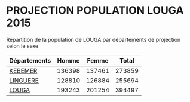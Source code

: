 # PROJECTION POPULATION LOUGA 2015
	
Répartition de la population de LOUGA par départements de projection selon le sexe
	
| Départements  | Homme | Femme | Total |
| --------- |:-----:|:-----:|:-----:|
| [KEBEMER](KEBEMER) | 136398 | 137461 | 273859 |
| [LINGUERE](LINGUERE) | 128810 | 126884 | 255694 |
| [LOUGA](LOUGA) | 193243 | 201254 | 394497 |
